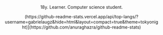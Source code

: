   <div align="center">
  <p>18y. Learner. Computer science student.</p>
  (https://github-readme-stats.vercel.app/api/top-langs/?username=gabrielaugz&hide=html&layout=compact=true&theme=tokyonight)](https://github.com/anuraghazra/github-readme-stats)
